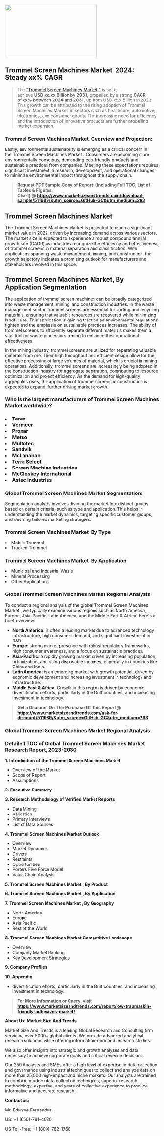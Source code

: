 <p><img class="alignnone size-medium wp-image-20088" src="https://ffe5etoiles.com/wp-content/uploads/2024/12/MST1-300x171.png" alt="" width="300" height="171" /></p><h2 id="ember46" class="ember-view reader-text-block__heading-2">Trommel Screen Machines Market &nbsp;2024: Steady&nbsp;xx% CAGR</h2><blockquote id="ember47" class="ember-view reader-text-block__blockquote">The&nbsp;<a class="app-aware-link " href="https://www.marketsizeandtrends.com/download-sample/511989/&utm_source=GitHub-GC&utm_medium=263" target="_blank" data-test-app-aware-link="">"Trommel Screen Machines Market "</a>&nbsp;is set to achieve&nbsp;<strong>USD&nbsp;xx.xx&nbsp;Billion by 2031,</strong>&nbsp;propelled by a strong&nbsp;<strong>CAGR of&nbsp;xx% between 2024 and 2031,</strong>&nbsp;up from USD xx.x Billion in 2023. This growth can be attributed to the rising adoption of&nbsp;Trommel Screen Machines Market &nbsp;in sectors such as healthcare, automotive, electronics, and consumer goods. The increasing need for efficiency and the introduction of innovative products are further propelling market expansion.</blockquote><h3 id="ember48" class="ember-view reader-text-block__heading-3">Trommel Screen Machines Market &nbsp;Overview and Projection:</h3><p id="ember49" class="ember-view reader-text-block__paragraph">Lastly, environmental sustainability is emerging as a critical concern in the&nbsp;Trommel Screen Machines Market . Consumers are becoming more environmentally conscious, demanding eco-friendly products and sustainable practices from companies. Meeting these expectations requires significant investment in research, development, and operational changes to minimize environmental impact throughout the supply chain.</p><blockquote id="ember50" class="ember-view reader-text-block__blockquote"><strong>Request PDF Sample Copy of Report: (Including Full TOC, List of Tables &amp; Figures, Chart)&nbsp;@&nbsp;<strong><a href="https://www.marketsizeandtrends.com/download-sample/511989/&utm_source=GitHub-GC&utm_medium=263" target="_blank">https://www.marketsizeandtrends.com/download-sample/511989/&utm_source=GitHub-GC&utm_medium=263</a></strong></strong></blockquote><h3 class=""> <h2>Trommel Screen Machines Market</h2><p>The Trommel Screen Machines Market is projected to reach a significant market value in 2022, driven by increasing demand across various sectors. The market size is expected to experience a robust compound annual growth rate (CAGR) as industries recognize the efficiency and effectiveness of trommel screens in material separation and classification. With applications spanning waste management, mining, and construction, the growth trajectory indicates a promising outlook for manufacturers and stakeholders involved in this space.</p><h2>Trommel Screen Machines Market, By Application Segmentation</h2><p>The application of trommel screen machines can be broadly categorized into waste management, mining, and construction industries. In the waste management sector, trommel screens are essential for sorting and recycling materials, ensuring that valuable resources are recovered while minimizing landfill use. This application is gaining traction as environmental regulations tighten and the emphasis on sustainable practices increases. The ability of trommel screens to efficiently separate different materials makes them a vital tool for waste processors aiming to enhance their operational effectiveness.</p><p>In the mining industry, trommel screens are utilized for separating valuable minerals from ore. Their high throughput and efficient design allow for the effective processing of large volumes of material, which is crucial in mining operations. Additionally, trommel screens are increasingly being adopted in the construction industry for aggregate separation, contributing to resource optimization and project efficiency. As the demand for high-quality aggregates rises, the application of trommel screens in construction is expected to expand, further driving market growth.</p></h3><h3 id="" class="">Who is the largest manufacturers of&nbsp;Trommel Screen Machines Market worldwide?</h3><h3 class=""></Li><Li>Terex</Li><Li> Vermeer</Li><Li> Pronar</Li><Li> Metso</Li><Li> Multotec</Li><Li> Sandvik</Li><Li> McLanahan</Li><Li> Terra Select</Li><Li> Screen Machine Industries</Li><Li> McCloskey International</Li><Li> Astec Industries</h3><h3 id="ember53" class="ember-view reader-text-block__heading-3">Global&nbsp;Trommel Screen Machines Market Segmentation:</h3><p id="ember54" class="ember-view reader-text-block__paragraph">Segmentation analysis involves dividing the market into distinct groups based on certain criteria, such as type and application. This helps in understanding the market dynamics, targeting specific customer groups, and devising tailored marketing strategies.</p><h3 id="" class="">Trommel Screen Machines Market &nbsp;By Type</h3><p></Li><Li>Mobile Trommel</Li><Li> Tracked Trommel</p><h3 id="" class="">Trommel Screen Machines Market &nbsp;By Application</h3><p class=""></Li><Li>Municipal and Industrial Waste</Li><Li> Mineral Processing</Li><Li> Other Applications</p><h3 id="ember62" class="ember-view reader-text-block__heading-3">Global Trommel Screen Machines Market Regional Analysis</h3><p id="ember63" class="ember-view reader-text-block__paragraph">To conduct a regional analysis of the global Trommel Screen Machines Market , we typically examine various regions such as North America, Europe, Asia-Pacific, Latin America, and the Middle East &amp; Africa. Here's a brief overview:</p><ul><li><strong>North America</strong>: is often a leading market due to advanced technology infrastructure, high consumer demand, and significant investment in R&amp;D.</li><li><strong>Europe</strong>: strong market presence with robust regulatory frameworks, high consumer awareness, and a focus on sustainable practices.</li><li><strong>Asia-Pacific</strong>: a rapidly growing market driven by increasing population, urbanization, and rising disposable incomes, especially in countries like China and India.</li><li><strong>Latin America</strong>: is an emerging market with growth potential, driven by economic development and increasing investment in technology and infrastructure.</li><li><strong>Middle East &amp; Africa</strong>: Growth in this region is driven by economic diversification efforts, particularly in the Gulf countries, and increasing investment in technology.</li></ul><blockquote id="ember61" class="ember-view reader-text-block__blockquote"><strong>Get a Discount On The Purchase Of This Report @ <strong><a href="https://html-cleaner.com/" target="">https://www.marketsizeandtrends.com/ask-for-discount/511989/&utm_source=GitHub-GC&utm_medium=263</a></strong></strong></blockquote><h3 id="ember62" class="ember-view reader-text-block__heading-3">Global Trommel Screen Machines Market Regional Analysis</h3><h3 id="" class="">Detailed TOC of Global Trommel Screen Machines Market Research Report, 2023-2030</h3><p id="" class=""><strong>1. Introduction of the Trommel Screen Machines Market </strong></p><ul><li>Overview of the Market</li><li>Scope of Report</li><li>Assumptions</li></ul><p id="" class=""><strong>2. Executive Summary</strong></p><p id="" class=""><strong>3. Research Methodology of Verified Market Reports</strong></p><ul><li>Data Mining</li><li>Validation</li><li>Primary Interviews</li><li>List of Data Sources</li></ul><p id="" class=""><strong>4. Trommel Screen Machines Market Outlook</strong></p><ul><li>Overview</li><li>Market Dynamics</li><li>Drivers</li><li>Restraints</li><li>Opportunities</li><li>Porters Five Force Model</li><li>Value Chain Analysis</li></ul><p id="" class=""><strong>5. Trommel Screen Machines Market , By Product</strong></p><p id="" class=""><strong>6. Trommel Screen Machines Market , By Application</strong></p><p id="" class=""><strong>7. Trommel Screen Machines Market , By Geography</strong></p><ul><li>North America</li><li>Europe</li><li>Asia Pacific</li><li>Rest of the World</li></ul><p id="" class=""><strong>8. Trommel Screen Machines Market Competitive Landscape</strong></p><ul><li>Overview</li><li>Company Market Ranking</li><li>Key Development Strategies</li></ul><p id="" class=""><strong>9. Company Profiles</strong></p><p id="" class=""><strong>10. Appendix</strong></p><ul><li>diversification efforts, particularly in the Gulf countries, and increasing investment in technology.</li></ul><blockquote id="ember65" class="ember-view reader-text-block__blockquote"><strong>For More Information or Query, visit <strong><strong><a href="https://html-cleaner.com/" target="">https://www.marketsizeandtrends.com/report/low-traumaskin-friendly-adhesives-market/</a></strong></strong></strong></blockquote><p id="" class=""><strong>About Us: Market Size And Trends</strong></p><p id="" class="">Market Size And Trends is a leading Global Research and Consulting firm servicing over 5000+ global clients. We provide advanced analytical research solutions while offering information-enriched research studies.</p><p id="" class="">We also offer insights into strategic and growth analyses and data necessary to achieve corporate goals and critical revenue decisions.</p><p id="" class="">Our 250 Analysts and SMEs offer a high level of expertise in data collection and governance using industrial techniques to collect and analyze data on more than 25,000 high-impact and niche markets. Our analysts are trained to combine modern data collection techniques, superior research methodology, expertise, and years of collective experience to produce informative and accurate research.</p><p id="" class=""><strong>Contact us:</strong></p><p id="" class="">Mr. Edwyne Fernandes</p><p id="" class="">US: +1 (650)-781-4080</p><p id="" class="">US Toll-Free: +1 (800)-782-1768</p>
